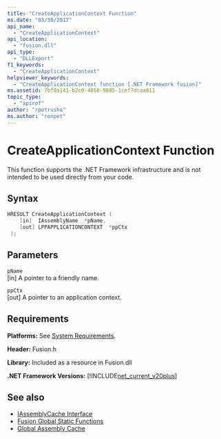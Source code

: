 ```yaml
---
title: "CreateApplicationContext Function"
ms.date: "03/30/2017"
api_name: 
  - "CreateApplicationContext"
api_location: 
  - "fusion.dll"
api_type: 
  - "DLLExport"
f1_keywords: 
  - "CreateApplicationContext"
helpviewer_keywords: 
  - "CreateApplicationContext function [.NET Framework fusion]"
ms.assetid: 7bf8a141-b2c0-4058-9885-1cef7dcaa811
topic_type: 
  - "apiref"
author: "rpetrusha"
ms.author: "ronpet"
---
```

# CreateApplicationContext Function
This function supports the .NET Framework infrastructure and is not intended to be used directly from your code.  
  
## Syntax  
  
```cpp  
HRESULT CreateApplicationContext (  
    [in]  IAssemblyName  *pName,  
    [out] LPPAPPLICATIONCONTEXT  *ppCtx  
 );  
```  
  
## Parameters  
 `pName`  
 [in] A pointer to a friendly name.  
  
 `ppCtx`  
 [out] A pointer to an application context.  
  
## Requirements  
 **Platforms:** See [System Requirements](../../../../docs/framework/get-started/system-requirements.md).  
  
 **Header:** Fusion.h  
  
 **Library:** Included as a resource in Fusion.dll  
  
 **.NET Framework Versions:** [!INCLUDE[net_current_v20plus](../../../../includes/net-current-v20plus-md.md)]  
  
## See also

- [IAssemblyCache Interface](../../../../docs/framework/unmanaged-api/fusion/iassemblycache-interface.md)
- [Fusion Global Static Functions](../../../../docs/framework/unmanaged-api/fusion/fusion-global-static-functions.md)
- [Global Assembly Cache](../../../../docs/framework/app-domains/gac.md)
